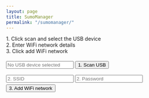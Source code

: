 ```yaml
---
layout: page
title: SumoManager
permalink: "/sumomanager/"
---
```


<span>1. Click scan and select the USB device</span>
<br>
<span>2. Enter WiFi network details</span>
<br>
<span>3. Click add WiFi network</span>
<br>

<input type="text" placeholder="No USB device selected" id="device" readonly>
<button style="margin-top: 5px;" type="button" id="device-scan">1. Scan USB</button>
<br>
<br>
<input type="text" placeholder="2. SSID" id="ssid">
<input type="password" placeholder="2. Password" id="password">
<button style="margin-top: 5px;" type="button" id="add-wifi-button">3. Add WiFi network</button>

<script>
  let button = document.getElementById('device-scan');
  button.addEventListener('click', async () => {
    navigator.usb.requestDevice({ filters: [{ vendorId: 0x10C4 }] }).then(selectedDevice => {
      document.getElementById('device').value = selectedDevice.productName;
    });
  });
</script>
